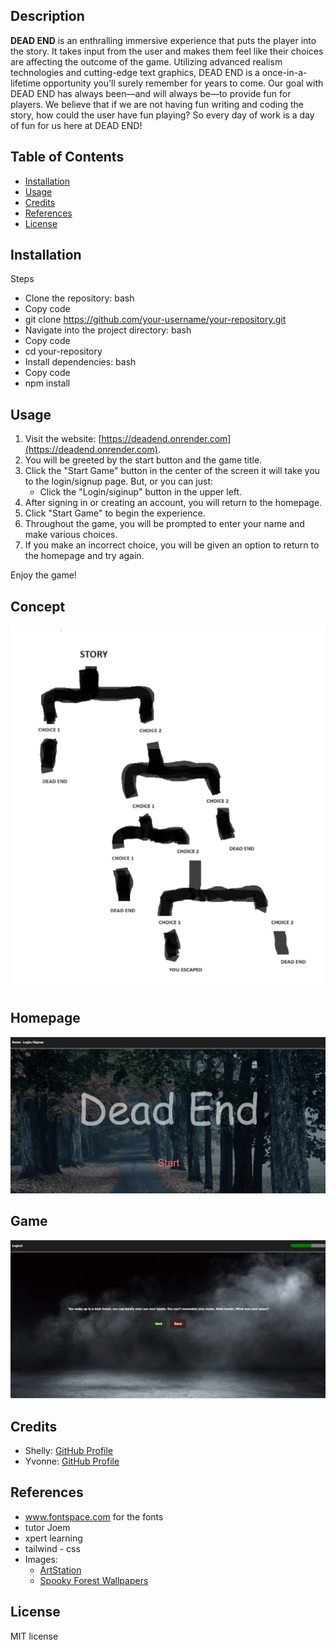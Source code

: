 ## Description

**DEAD END** is an enthralling immersive experience that puts the player into the story. It takes input from the user and makes them feel like their choices are affecting the outcome of the game. Utilizing advanced realism technologies and cutting-edge text graphics, DEAD END is a once-in-a-lifetime opportunity you'll surely remember for years to come. Our goal with DEAD END has always been—and will always be—to provide fun for players. We believe that if we are not having fun writing and coding the story, how could the user have fun playing? So every day of work is a day of fun for us here at DEAD END!

## Table of Contents

- [Installation](#installation)
- [Usage](#usage)
- [Credits](#credits)
- [References](#references)
- [License](#license)

## Installation

Steps
- Clone the repository:
bash
- Copy code
- git clone https://github.com/your-username/your-repository.git
- Navigate into the project directory:
bash
- Copy code
- cd your-repository
- Install dependencies:
bash
- Copy code
- npm install

## Usage

1. Visit the website: [https://deadend.onrender.com](https://deadend.onrender.com).
2. You will be greeted by the start button and the game title.
3. Click the "Start Game" button in the center of the screen it will take you to the login/signup page. But, or you can just:
   - Click the "Login/siginup" button in the upper left.
4. After signing in or creating an account, you will return to the homepage.
5. Click "Start Game" to begin the experience.
6. Throughout the game, you will be prompted to enter your name and make various choices.
7. If you make an incorrect choice, you will be given an option to return to the homepage and try again.

Enjoy the game!

## Concept

![alt text](image-2.png)

## Homepage

![alt text](image-1.png)
## Game

![alt text](image.png)



## Credits

- Shelly: [GitHub Profile](https://github.com/namahage1)
- Yvonne: [GitHub Profile](https://github.com/yvonneewa)

## References
- www.fontspace.com for the fonts
- tutor Joem
- xpert learning
- tailwind - css
- Images:
  - [ArtStation](https://www.artstation.com/)
  - [Spooky Forest Wallpapers](https://wallpapercave.com/spooky-forest-wallpapers)

## License
MIT license


